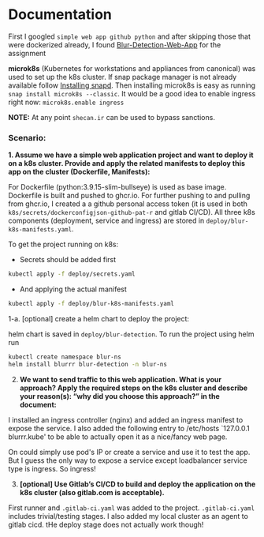 # Documentation


First I googled `simple web app github python` and after skipping those that were dockerized already, I found [Blur-Detection-Web-App](https://github.com/Furkan-Gulsen/Blur-Detection-Web-App) for the assignment 

 **microk8s** (Kubernetes for workstations and appliances from canonical) was used to set up the k8s cluster.
 If snap package manager is not already available follow [Installing snapd](https://snapcraft.io/docs/installing-snapd). Then installing microk8s is easy as running `snap install microk8s --classic`.
 It would be a good idea to enable ingress right now: `microk8s.enable ingress` 

**NOTE:** At any point `shecan.ir` can be used to bypass sanctions.

### Scenario:
**1. Assume we have a simple web application project and want to
deploy it on a k8s cluster. Provide and apply the related
manifests to deploy this app on the cluster (Dockerfile,
Manifests):**

For Dockerfile (python:3.9.15-slim-bullseye) is used as base image. Dockerfile is built and pushed to ghcr.io. For further pushing to and pulling from ghcr.io, I created a a github personal access token (it is used in both `k8s/secrets/dockerconfigjson-github-pat-r` and gitlab CI/CD). All three k8s components (deployment, service and ingress) are stored in `deploy/blur-k8s-manifests.yaml`. 

To get the project running on k8s:
* Secrets should be added first
```bash
kubectl apply -f deploy/secrets.yaml
```

* And applying the actual manifest
```bash
kubectl apply -f deploy/blur-k8s-manifests.yaml
```

1-a. [optional] create a helm chart to deploy the project:

helm chart is saved in `deploy/blur-detection`. To run the project using helm run
```bash
kubectl create namespace blur-ns
helm install blurrr blur-detection -n blur-ns
```

2. **We want to send traffic to this web application. What is your
approach? Apply the required steps on the k8s cluster and
describe your reason(s): “why did you choose this approach?” in
the document:**

I installed an ingress controller (nginx) and added an ingress manifest to expose the service. I also added the following entry to /etc/hosts `127.0.0.1 blurrr.kube' to be able to actually open it as a nice/fancy web page.

On could simply use pod's IP or create a service and use it to test the app. But I guess the only way to expose a service except loadbalancer service type is ingress. So ingress!

3. **[optional] Use Gitlab’s CI/CD to build and deploy the application
on the k8s cluster (also gitlab.com is acceptable).**

First runner and `.gitlab-ci.yaml` was added to the project. `.gitlab-ci.yaml` includes trivial/testing stages. I also added my local cluster as an agent to gitlab cicd. tHe deploy stage does not actually work though!